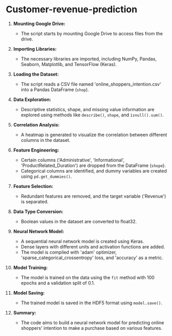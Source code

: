 # Customer-revenue-prediction

1. **Mounting Google Drive:**
   - The script starts by mounting Google Drive to access files from the drive.

2. **Importing Libraries:**
   - The necessary libraries are imported, including NumPy, Pandas, Seaborn, Matplotlib, and TensorFlow (Keras).

3. **Loading the Dataset:**
   - The script reads a CSV file named 'online_shoppers_intention.csv' into a Pandas DataFrame (`shop`).

4. **Data Exploration:**
   - Descriptive statistics, shape, and missing value information are explored using methods like `describe()`, `shape`, and `isnull().sum()`.

5. **Correlation Analysis:**
   - A heatmap is generated to visualize the correlation between different columns in the dataset.

6. **Feature Engineering:**
   - Certain columns ('Administrative', 'Informational', 'ProductRelated_Duration') are dropped from the DataFrame (`shope`).
   - Categorical columns are identified, and dummy variables are created using `pd.get_dummies()`.

7. **Feature Selection:**
   - Redundant features are removed, and the target variable ('Revenue') is separated.

8. **Data Type Conversion:**
   - Boolean values in the dataset are converted to float32.

9. **Neural Network Model:**
   - A sequential neural network model is created using Keras.
   - Dense layers with different units and activation functions are added.
   - The model is compiled with 'adam' optimizer, 'sparse_categorical_crossentropy' loss, and 'accuracy' as a metric.

10. **Model Training:**
    - The model is trained on the data using the `fit` method with 100 epochs and a validation split of 0.1.

11. **Model Saving:**
    - The trained model is saved in the HDF5 format using `model.save()`.

12. **Summary:**
    - The code aims to build a neural network model for predicting online shoppers' intention to make a purchase based on various features.
